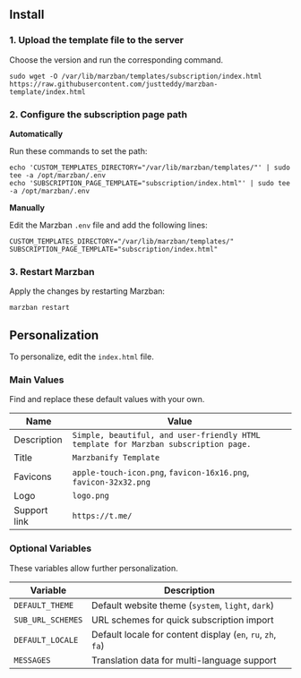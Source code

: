 ## Install

### 1. Upload the template file to the server

Choose the version and run the corresponding command.

```
sudo wget -O /var/lib/marzban/templates/subscription/index.html https://raw.githubusercontent.com/justteddy/marzban-template/index.html
```

### 2. Configure the subscription page path

**Automatically**

Run these commands to set the path:
```
echo 'CUSTOM_TEMPLATES_DIRECTORY="/var/lib/marzban/templates/"' | sudo tee -a /opt/marzban/.env
echo 'SUBSCRIPTION_PAGE_TEMPLATE="subscription/index.html"' | sudo tee -a /opt/marzban/.env
```

**Manually**

Edit the Marzban `.env` file and add the following lines:
```
CUSTOM_TEMPLATES_DIRECTORY="/var/lib/marzban/templates/"
SUBSCRIPTION_PAGE_TEMPLATE="subscription/index.html"
```

### 3. Restart Marzban

Apply the changes by restarting Marzban:
```
marzban restart
```

## Personalization

To personalize, edit the `index.html` file.

### Main Values

Find and replace these default values with your own.

| Name         | Value                                                                               |
|--------------|-------------------------------------------------------------------------------------|
| Description  | `Simple, beautiful, and user-friendly HTML template for Marzban subscription page.` |
| Title        | `Marzbanify Template`                                                               |
| Favicons     | `apple-touch-icon.png`, `favicon-16x16.png`, `favicon-32x32.png`                    |
| Logo         | `logo.png`                                                                          |
| Support link | `https://t.me/`                                                                     |

### Optional Variables

These variables allow further personalization.

| Variable          | Description                                                 |
|-------------------|-------------------------------------------------------------|
| `DEFAULT_THEME`   | Default website theme (`system`, `light`, `dark`)           |
| `SUB_URL_SCHEMES` | URL schemes for quick subscription import                   |
| `DEFAULT_LOCALE`  | Default locale for content display (`en`, `ru`, `zh`, `fa`) |
| `MESSAGES`        | Translation data for multi-language support                 |
